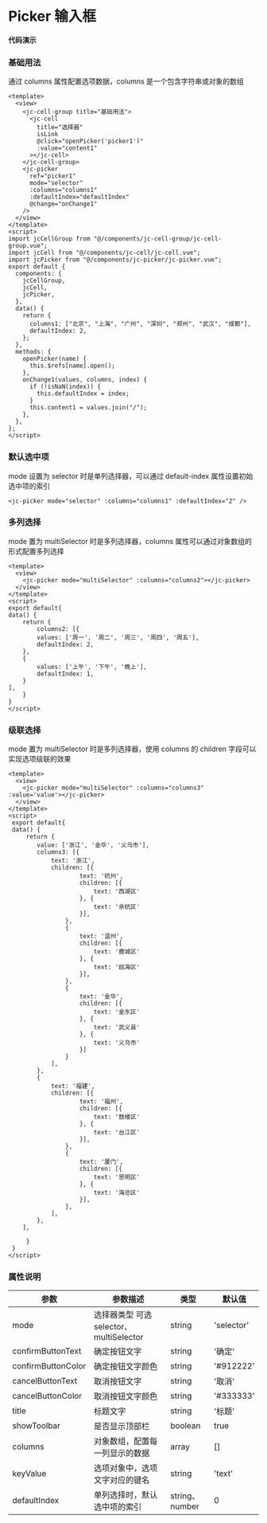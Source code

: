 # Picker 输入框

<jc-qrcode name="picker"/>

**代码演示**

### 基础用法

通过 columns 属性配置选项数据，columns 是一个包含字符串或对象的数组

```vue
<template>
  <view>
    <jc-cell-group title="基础用法">
      <jc-cell
        title="选择器"
        isLink
        @click="openPicker('picker1')"
        :value="content1"
      ></jc-cell>
    </jc-cell-group>
    <jc-picker
      ref="picker1"
      mode="selector"
      :columns="columns1"
      :defaultIndex="defaultIndex"
      @change="onChange1"
    />
  </view>
</template>
<script>
import jcCellGroup from "@/components/jc-cell-group/jc-cell-group.vue";
import jcCell from "@/components/jc-cell/jc-cell.vue";
import jcPicker from "@/components/jc-picker/jc-picker.vue";
export default {
  components: {
    jcCellGroup,
    jcCell,
    jcPicker,
  },
  data() {
    return {
      columns1: ["北京", "上海", "广州", "深圳", "郑州", "武汉", "成都"],
      defaultIndex: 2,
    };
  },
  methods: {
    openPicker(name) {
      this.$refs[name].open();
    },
    onChange1(values, columns, index) {
      if (!isNaN(index)) {
        this.defaultIndex = index;
      }
      this.content1 = values.join("/");
    },
  },
};
</script>
```

### 默认选中项

mode 设置为 selector 时是单列选择器，可以通过 default-index 属性设置初始选中项的索引

```vue
<jc-picker mode="selector" :columns="columns1" :defaultIndex="2" />
```

### 多列选择

mode 置为 multiSelector 时是多列选择器，columns 属性可以通过对象数组的形式配置多列选择

```vue
<template>
  <view>
    <jc-picker mode="multiSelector" :columns="columns2"></jc-picker>
  </view>
</template>
<script>
export default{
data() {
    return {
        columns2: [{
		values: ['周一', '周二', '周三', '周四', '周五'],
		defaultIndex: 2,
	},
	{
		values: ['上午', '下午', '晚上'],
		defaultIndex: 1,
	}
],
    }
}
</script>
```

### 级联选择

mode 置为 multiSelector 时是多列选择器，使用 columns 的 children 字段可以实现选项级联的效果

```vue
<template>
  <view>
    <jc-picker mode="multiSelector" :columns="columns3" :value='value'></jc-picker>
  </view>
</template>
<script>
 export default{
 data() {
     return {
        value: ['浙江', '金华', '义乌市'],
        columns3: [{
			text: '浙江',
			children: [{
					text: '杭州',
					children: [{
						text: '西湖区'
					}, {
						text: '余杭区'
					}],
				},
				{
					text: '温州',
					children: [{
						text: '鹿城区'
					}, {
						text: '瓯海区'
					}],
				},
				{
					text: '金华',
					children: [{
						text: '金东区'
					}, {
						text: '武义县'
					}, {
						text: '义乌市'
					}]
				}
			],
		},
		{
			text: '福建',
			children: [{
					text: '福州',
					children: [{
						text: '鼓楼区'
					}, {
						text: '台江区'
					}],
				},
				{
					text: '厦门',
					children: [{
						text: '思明区'
					}, {
						text: '海沧区'
					}],
				},
			],
		},
	],

     }
 }
</script>
```

### 属性说明

| 参数 | 参数描述 | 类型 | 默认值 |
| --- | --- | --- | --- |
| mode | 选择器类型 可选 selector、multiSelector| string | 'selector' |
| confirmButtonText | 确定按钮文字| string | '确定' |
| confirmButtonColor | 确定按钮文字颜色| string | '#912222' |
| cancelButtonText | 取消按钮文字| string | '取消' |
| cancelButtonColor | 取消按钮文字颜色| string | '#333333' |
| title | 标题文字| string | '标题' |
| showToolbar | 是否显示顶部栏 | boolean | true |
| columns | 对象数组，配置每一列显示的数据 | array | [] |
| keyValue | 选项对象中，选项文字对应的键名 | string | 'text' |
| defaultIndex | 单列选择时，默认选中项的索引 | string、number | 0 |
